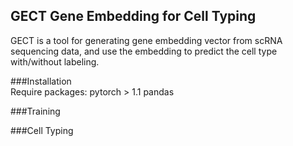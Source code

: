 ## GECT Gene Embedding for Cell Typing  
GECT is a tool for generating gene embedding vector from scRNA sequencing data, and use the embedding to predict the cell type with/without labeling.  

###Installation  
Require packages:
pytorch > 1.1
pandas

###Training  


###Cell Typing

